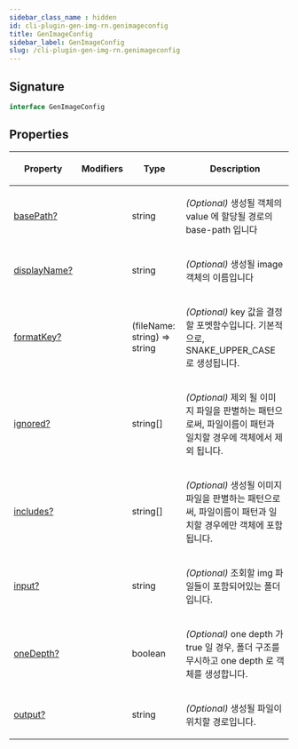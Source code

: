 ```yaml
---
sidebar_class_name : hidden
id: cli-plugin-gen-img-rn.genimageconfig
title: GenImageConfig
sidebar_label: GenImageConfig
slug: /cli-plugin-gen-img-rn.genimageconfig
---
```






## Signature

```typescript
interface GenImageConfig 
```

## Properties

<table><thead><tr><th>

Property


</th><th>

Modifiers


</th><th>

Type


</th><th>

Description


</th></tr></thead>
<tbody><tr><td>

[basePath?](./cli-plugin-gen-img-rn.genimageconfig.basepath)


</td><td>


</td><td>

string


</td><td>

_(Optional)_ 생성될 객체의 value 에 할당될 경로의 base-path 입니다


</td></tr>
<tr><td>

[displayName?](./cli-plugin-gen-img-rn.genimageconfig.displayname)


</td><td>


</td><td>

string


</td><td>

_(Optional)_ 생성될 image 객체의 이름입니다


</td></tr>
<tr><td>

[formatKey?](./cli-plugin-gen-img-rn.genimageconfig.formatkey)


</td><td>


</td><td>

(fileName: string) =&gt; string


</td><td>

_(Optional)_ key 값을 결정할 포멧함수입니다. 기본적으로, SNAKE_UPPER_CASE 로 생성됩니다.


</td></tr>
<tr><td>

[ignored?](./cli-plugin-gen-img-rn.genimageconfig.ignored)


</td><td>


</td><td>

string[]


</td><td>

_(Optional)_ 제외 될 이미지 파일을 판별하는 패턴으로써, 파일이름이 패턴과 일치할 경우에 객체에서 제외 됩니다.


</td></tr>
<tr><td>

[includes?](./cli-plugin-gen-img-rn.genimageconfig.includes)


</td><td>


</td><td>

string[]


</td><td>

_(Optional)_ 생성될 이미지 파일을 판별하는 패턴으로써, 파일이름이 패턴과 일치할 경우에만 객체에 포함됩니다.


</td></tr>
<tr><td>

[input?](./cli-plugin-gen-img-rn.genimageconfig.input)


</td><td>


</td><td>

string


</td><td>

_(Optional)_ 조회할 img 파일들이 포함되어있는 폴더 입니다.


</td></tr>
<tr><td>

[oneDepth?](./cli-plugin-gen-img-rn.genimageconfig.onedepth)


</td><td>


</td><td>

boolean


</td><td>

_(Optional)_ one depth 가 true 일 경우, 폴더 구조를 무시하고 one depth 로 객체를 생성합니다.


</td></tr>
<tr><td>

[output?](./cli-plugin-gen-img-rn.genimageconfig.output)


</td><td>


</td><td>

string


</td><td>

_(Optional)_ 생성될 파일이 위치할 경로입니다.


</td></tr>
</tbody></table>
